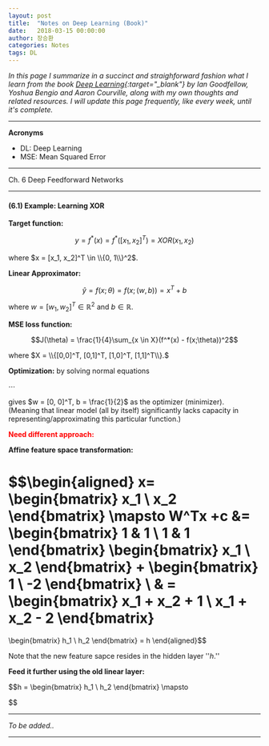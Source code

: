 ```yaml
---
layout: post
title:  "Notes on Deep Learning (Book)"
date:   2018-03-15 00:00:00
author: 장승환
categories: Notes
tags: DL
---
```


*In this page I summarize in a succinct and straighforward fashion what I learn from the book [Deep Learning](http://www.deeplearningbook.org/lecture_slides.html){:target="_blank"} by Ian Goodfellow, Yoshua Bengio and Aaron Courville, along with my own thoughts and related resources.*
*I will update this page frequently, like every week, until it's complete.*

---
 
**Acronyms**
* DL: Deep Learning
* MSE: Mean Squared Error

---

Ch. 6 Deep Feedforward Networks

---

#### (6.1) Example: Learning XOR

**Target function:**

$$y = f^*(x) = f^*([x_1, x_2]^T) = XOR(x_1, x_2)$$

where $x = [x_1, x_2]^T \in \\{0, 1\\}^2$.

**Linear Approximator:**

$$\hat{y} = f(x; \theta) = f(x; (w, b)) = x^T + b$$  

where $w = [w_1, w_2]^T \in \mathbb{R}^2$ and $b \in \mathbb{R}$.

**MSE loss function:**

$$J(\theta) = \frac{1}{4}\sum_{x \in X}(f^*(x) - f(x;\theta))^2$$

where $X = \\{[0,0]^T, [0,1]^T, [1,0]^T, [1,1]^T\\}.$

**Optimization:** by solving normal equations

$\cdots$

gives $w = [0, 0]^T, b = \frac{1}{2}$ as the optimizer (minimizer).  
(Meaning that linear model (all by itself) significantly lacks capacity in representing/approximating this particular function.)

<span style="color:red">**Need different approach:**</span>

**Affine feature space transformation:**

$$\begin{aligned}
x= 
\begin{bmatrix}
x_1  \\
x_2
\end{bmatrix}
\mapsto
W^Tx +c &= 
\begin{bmatrix}
1 & 1 \\
1 & 1
\end{bmatrix} 
\begin{bmatrix}
x_1  \\
x_2
\end{bmatrix}
+
\begin{bmatrix}
1  \\
-2
\end{bmatrix} \\
& =
\begin{bmatrix}
x_1 + x_2 + 1  \\
x_1 + x_2 - 2
\end{bmatrix}
=
\begin{bmatrix}
h_1  \\
h_2
\end{bmatrix}
= h
\end{aligned}$$

Note that the new feature sapce resides in the hidden layer ''$h$.''

**Feed it further using the old linear layer:**

$$h =
\begin{bmatrix}
h_1  \\
h_2
\end{bmatrix}
\mapsto 

$$

---

$$ $$

*To be added..*

---


